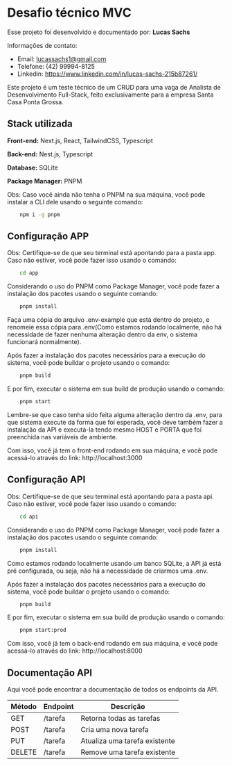 
# Desafio técnico MVC

Esse projeto foi desenvolvido e documentado por: **Lucas Sachs**

Informações de contato:

- Email: lucassachs1@gmail.com
- Telefone: (42) 99994-8125
- Linkedin: https://www.linkedin.com/in/lucas-sachs-215b87261/

Este projeto é um teste técnico de um CRUD para uma vaga de Analista de Desenvolvimento Full-Stack, feito exclusivamente para a empresa Santa Casa Ponta Grossa.

## Stack utilizada

**Front-end:** Next.js, React, TailwindCSS, Typescript

**Back-end:** Nest.js, Typescript

**Database:** SQLite

**Package Manager:** PNPM

Obs: Caso você ainda não tenha o PNPM na sua máquina, você pode instalar a CLI dele usando o seguinte comando:

```bash
    npm i -g pnpm
```

## Configuração APP

Obs: Certifique-se de que seu terminal está apontando para a pasta app. Caso não estiver, você pode fazer isso usando o comando:

```bash
    cd app
```

Considerando o uso do PNPM como Package Manager, você pode fazer a instalação dos pacotes usando o seguinte comando:

```bash
    pnpm install
```

Faça uma cópia do arquivo .env-example que está dentro do projeto, e renomeie essa cópia para .env(Como estamos rodando localmente, não há necessidade de fazer nenhuma alteração dentro da env, o sistema funcionará normalmente).

Após fazer a instalação dos pacotes necessários para a execução do sistema, você pode buildar o projeto usando o comando:

```bash
    pnpm build
```

E por fim, executar o sistema em sua build de produção usando o comando:

```bash
    pnpm start
```

Lembre-se que caso tenha sido feita alguma alteração dentro da .env, para que sistema execute da forma que foi esperada, você deve também fazer a instalação da API e executá-la tendo mesmo HOST e PORTA que foi preenchida nas variáveis de ambiente.

Com isso, você já tem o front-end rodando em sua máquina, e você pode acessá-lo através do link: http://localhost:3000

## Configuração API

Obs: Certifique-se de que seu terminal está apontando para a pasta api. Caso não estiver, você pode fazer isso usando o comando:

```bash
    cd api
```

Considerando o uso do PNPM como Package Manager, você pode fazer a instalação dos pacotes usando o seguinte comando:

```bash
    pnpm install
```

Como estamos rodando localmente usando um banco SQLite, a API já está pré configurada, ou seja, não há a necessidade de criarmos uma .env.

Após fazer a instalação dos pacotes necessários para a execução do sistema, você pode buildar o projeto usando o comando:

```bash
    pnpm build
```

E por fim, executar o sistema em sua build de produção usando o comando:

```bash
    pnpm start:prod
```

Com isso, você já tem o back-end rodando em sua máquina, e você pode acessá-lo através do link: http://localhost:8000

## Documentação API

Aqui você pode encontrar a documentação de todos os endpoints da API.

| Método | Endpoint | Descrição                     |
|--------|----------|-------------------------------|
| GET    | /tarefa  | Retorna todas as tarefas      |
| POST   | /tarefa  | Cria uma nova tarefa          |
| PUT    | /tarefa  | Atualiza uma tarefa existente |
| DELETE | /tarefa  | Remove uma tarefa existente   |

